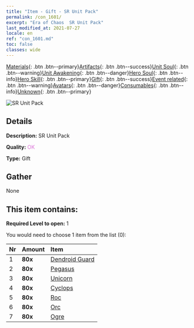 ```yaml
---
title: "Item - Gift - SR Unit Pack"
permalink: /con_1601/
excerpt: "Era of Chaos  SR Unit Pack"
last_modified_at: 2021-07-27
locale: en
ref: "con_1601.md"
toc: false
classes: wide
---
```

 [Materials](/Items/){: .btn .btn--primary}[Artifacts](/Items/Artifacts/){: .btn .btn--success}[Unit Soul](/Items/UnitSoul/){: .btn .btn--warning}[Unit Awakening](/Items/UnitAwakening/){: .btn .btn--danger}[Hero Soul](/Items/HeroSoul/){: .btn .btn--info}[Hero Skill](/Items/HeroSkill/){: .btn .btn--primary}[Gift](/Items/Gift/){: .btn .btn--success}[Event related](/Items/Events/){: .btn .btn--warning}[Avatars](/Items/Avatars/){: .btn .btn--danger}[Consumables](/Items/Consumables/){: .btn .btn--info}[Unknown](/Items/Unknown/){: .btn .btn--primary}

 ![SR Unit Pack](/images/t/i_907167.png)

## Details
 **Description:** SR Unit Pack

 **Quality:** <span style="color: #DA70D6">OK</span>

 **Type:** Gift

## Gather

  None

## This item contains:

 **Required Level to open:** 1

 You would need to choose 1 item from the list (0):

  | Nr | Amount |     Item    |
  |:---|:-------|:------------|
  | 1 |  **80x** | [Dendroid Guard](/Items/unt_203/) |  | 
  | 2 |  **80x** | [Pegasus](/Items/unt_202/) |  | 
  | 3 |  **80x** | [Unicorn](/Items/unt_204/) |  | 
  | 4 |  **80x** | [Cyclops](/Items/unt_222/) |  | 
  | 5 |  **80x** | [Roc](/Items/unt_221/) |  | 
  | 6 |  **80x** | [Orc](/Items/unt_219/) |  | 
  | 7 |  **80x** | [Ogre](/Items/unt_220/) |  | 
